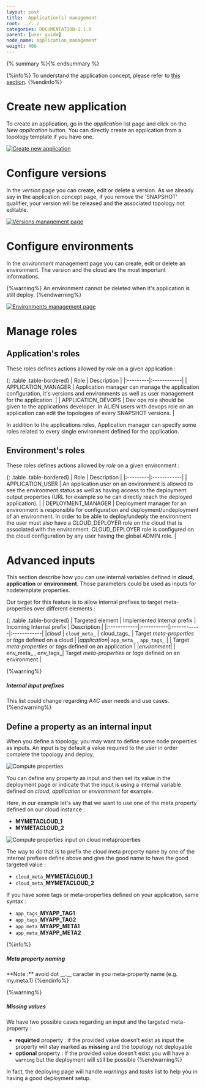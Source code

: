 ```yaml
---
layout: post
title:  Application(s) management
root: ../../
categories: DOCUMENTATION-1.1.0
parent: [user_guide]
node_name: application_management
weight: 400
---
```


{% summary %}{% endsummary %}

{%info%}
To understand the application concept, please refer to [this section](#/documentation/concepts/applications.html).
{%endinfo%}

# Create new application

To create an application, go in the *application* list page and click on the *New application*
button. You can directly create an application from a topology template if you have one.

[![Create new application](../../images/user_guide/application/create-new-application.png)](../../images/user_guide/application/create-new-application.png)

# Configure versions

In the *version* page you can create, edit or delete a version. As we already say in the application concept page, if you remove the 'SNAPSHOT' qualifier, your version will be released and the associated topology not editable.

[![Versions management page](../../images/user_guide/application/application-version-management.png)](../../images/user_guide/application/application-version-management.png)

# Configure environments

In the *environment* management page you can create, edit or delete an environment. The version and the cloud are the most important informations.

{%warning%}
An environment cannot be deleted when it's application is still deploy.
{%endwarning%}

[![Environments management page](../../images/user_guide/application/application-environment-management.png)](../../images/user_guide/application/application-environment-management.png)


# Manage roles

## Application's roles

These roles defines actions allowed by *role* on a given application :

{: .table .table-bordered}
| Role | Description |
|:---------|:------------|
| APPLICATION_MANAGER | Application manager can manage the application configuration, it's versions and environments as well as user management for the application. |
| APPLICATION_DEVOPS | Dev ops role should be given to the applications developer. In ALIEN users with devops role on an application can edit the topologies of every SNAPSHOT versions. |

In addition to the applications roles, Application manager can specify some roles related to every single environment defined for the application.

## Environment's roles

These roles defines actions allowed by *role* on a given environment :

{: .table .table-bordered}
| Role | Description |
|:---------|:------------|
| APPLICATION_USER  | An application user on an environment is allowed to see the environment status as well as having access to the deployment output properties (URL for example so he can directly reach the deployed application). |
| DEPLOYMENT_MANAGER   | Deployment manager for an environment is responsible for configuration and deployment/undeployment of an environment. In order to be able to deploy/undeply the environment the user must also have a CLOUD_DEPLOYER role on the cloud that is associated with the environment. CLOUD_DEPLOYER role is configured on the cloud configuration by any user having the global ADMIN role. |

# Advanced inputs

This section describe how you can use internal variables defined in __cloud__, __application__ or __environment__. Those parameters
could be used as inputs for nodetemplate properties.

Our target for this feature is to allow internal prefixes to target meta-properties over different elements :


{: .table .table-bordered}
| Targeted element | Implemented Internal prefix | Incoming Internal prefix | Description |
|:------------|:-----------|:------------|:------------|
|*cloud*      | `cloud_meta_` | cloud_tags_ | Target *meta-properties* or *tags* defined on a cloud |
|*application*| `app_meta_` , `app_tags_` |           | Target *meta-properties* or *tags* defined on an application |
|*environment*|   | env_meta_ , env_tags_| Target *meta-properties* or *tags* defined on an environment  |

{%warning%}
<h5>Internal input prefixes</h5>
This list could change regarding A4C user needs and use cases.
{%endwarning%}

## Define a property as an internal input

When you define a topology, you may want to define some node properties as inputs. An input is
by default a value required to the user in order complete the topology and deploy.

![Compute properties](../../images/user_guide/user_guide_topology_template_properties.png)<br>

You can define any property as input and then set its value in the deployment page or indicate
that the input is using a internal variable defined on *cloud*, *application* or *environment* for example.

Here, in our example let's say that we want to use one of the meta property defined on our cloud instance :

- **MYMETACLOUD_1**
- **MYMETACLOUD_2**

![Compute properties input on cloud metaproperties](../../images/user_guide/user_guide_topology_template_properties_input.png)<br>

The way to do that is to prefix the cloud meta property name by one of the internal prefixes define above
and give the good name to have the good targeted value :

- `cloud_meta_`**MYMETACLOUD_1**
- `cloud_meta_`**MYMETACLOUD_2**

If you have some tags or meta-properties defined on your application, same syntax :

- `app_tags_`**MYAPP_TAG1**
- `app_tags_`**MYAPP_TAG2**
- `app_meta_`**MYAPP_META1**
- `app_meta_`**MYAPP_META2**

{%info%}
<h5>Meta property naming</h5>
**Note :** avoid dot __.__ caracter in you meta-property name (e.g. my.meta.1)
{%endinfo%}

{%warning%}
<h5>Missing values</h5>
We have two possible cases regarding an input and the targeted meta-property :

- **requirted** property : if the provided value doesn't exist as input the property will stay marked as __missing__ and the topology not deployable
- **optional** property : if the provided value doesn't exist you will have a `warning` but the deployment will still be possible
{%endwarning%}

In fact, the deploying page will handle *warnings* and *tasks* list to help you in having a good deployment setup.
